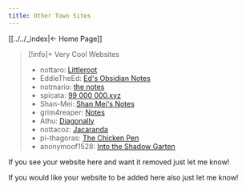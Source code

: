 ```yaml
---
title: Other Town Sites
---
```


[[../../_index|← Home Page]]

> [!info]+ Very Cool Websites
> 
 > - nottaro: [Littleroot](https://nottaro.github.io/littleroot/)
 > - EddieTheEd: [Ed's Obsidian Notes](https://obsidiannotes-v-4.pages.dev/)
 > - notmario: [the notes](https://notmario.github.io/thenotes/)
 > - spicata: [99 000 000.xyz](https://spicata.99000000.xyz/)
 > - Shan-Mei: [Shan Mei's Notes](https://shan-mei.github.io/shanmeis-notes/)
 > - grim4reaper: [Notes](https://grim4reaper.github.io/Year11Notes/)
 > - Athu: [Diagonally](https://super-cookies.github.io/duk/)
 > - nottacoz: [Jacaranda](https://nottacoz.github.io/jacaranda/)
 > - pi-thagoras: [The Chicken Pen](https://pi-thagoras.github.io/the-chicken-pen/)
 > - anonymoof1528: [Into the Shadow Garten](https://anonymoof1528.github.io/into-the-shadow-garten/)
  
If you see your website here and want it removed just let me know!

If you would like your website to be added here also just let me know!